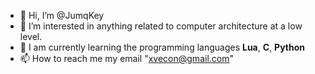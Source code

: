 - 👋 Hi, I’m @JumqKey
- 👀 I’m interested in anything related to computer architecture at a low level.
- 🌱 I am currently learning the programming languages **Lua**, **C**, **Python**
- 📫 How to reach me my email "xvecon@gmail.com"

<!---
JumqKey/JumqKey is a ✨ special ✨ repository because its `README.md` (this file) appears on your GitHub profile.
You can click the Preview link to take a look at your changes.
--->
